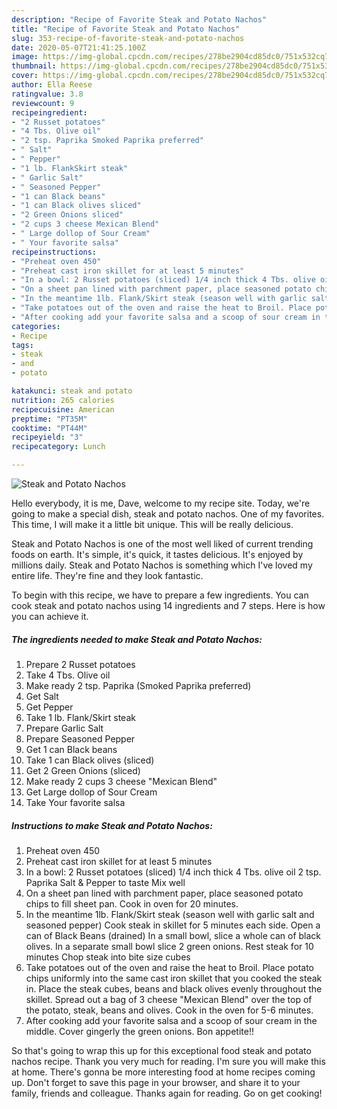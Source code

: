 ```yaml
---
description: "Recipe of Favorite Steak and Potato Nachos"
title: "Recipe of Favorite Steak and Potato Nachos"
slug: 353-recipe-of-favorite-steak-and-potato-nachos
date: 2020-05-07T21:41:25.100Z
image: https://img-global.cpcdn.com/recipes/278be2904cd85dc0/751x532cq70/steak-and-potato-nachos-recipe-main-photo.jpg
thumbnail: https://img-global.cpcdn.com/recipes/278be2904cd85dc0/751x532cq70/steak-and-potato-nachos-recipe-main-photo.jpg
cover: https://img-global.cpcdn.com/recipes/278be2904cd85dc0/751x532cq70/steak-and-potato-nachos-recipe-main-photo.jpg
author: Ella Reese
ratingvalue: 3.8
reviewcount: 9
recipeingredient:
- "2 Russet potatoes"
- "4 Tbs. Olive oil"
- "2 tsp. Paprika Smoked Paprika preferred"
- " Salt"
- " Pepper"
- "1 lb. FlankSkirt steak"
- " Garlic Salt"
- " Seasoned Pepper"
- "1 can Black beans"
- "1 can Black olives sliced"
- "2 Green Onions sliced"
- "2 cups 3 cheese Mexican Blend"
- " Large dollop of Sour Cream"
- " Your favorite salsa"
recipeinstructions:
- "Preheat oven 450"
- "Preheat cast iron skillet for at least 5 minutes"
- "In a bowl: 2 Russet potatoes (sliced) 1/4 inch thick 4 Tbs. olive oil 2 tsp. Paprika Salt &amp; Pepper to taste Mix well"
- "On a sheet pan lined with parchment paper, place seasoned potato chips to fill sheet pan. Cook in oven for 20 minutes."
- "In the meantime 1lb. Flank/Skirt steak (season well with garlic salt and seasoned pepper) Cook steak in skillet for 5 minutes each side. Open a can of Black Beans (drained) In a small bowl, slice a whole can of black olives. In a separate small bowl slice 2 green onions. Rest steak for 10 minutes Chop steak into bite size cubes"
- "Take potatoes out of the oven and raise the heat to Broil. Place potato chips uniformly into the same cast iron skillet that you cooked the steak in. Place the steak cubes, beans and black olives evenly throughout the skillet. Spread out a bag of 3 cheese &#34;Mexican Blend&#34; over the top of the potato, steak, beans and olives. Cook in the oven for 5-6 minutes."
- "After cooking add your favorite salsa and a scoop of sour cream in the middle. Cover gingerly the green onions. Bon appetite!!"
categories:
- Recipe
tags:
- steak
- and
- potato

katakunci: steak and potato 
nutrition: 265 calories
recipecuisine: American
preptime: "PT35M"
cooktime: "PT44M"
recipeyield: "3"
recipecategory: Lunch

---
```



![Steak and Potato Nachos](https://img-global.cpcdn.com/recipes/278be2904cd85dc0/751x532cq70/steak-and-potato-nachos-recipe-main-photo.jpg)

Hello everybody, it is me, Dave, welcome to my recipe site. Today, we're going to make a special dish, steak and potato nachos. One of my favorites. This time, I will make it a little bit unique. This will be really delicious.



Steak and Potato Nachos is one of the most well liked of current trending foods on earth. It's simple, it's quick, it tastes delicious. It's enjoyed by millions daily. Steak and Potato Nachos is something which I've loved my entire life. They're fine and they look fantastic.


To begin with this recipe, we have to prepare a few ingredients. You can cook steak and potato nachos using 14 ingredients and 7 steps. Here is how you can achieve it.

<!--inarticleads1-->

##### The ingredients needed to make Steak and Potato Nachos:

1. Prepare 2 Russet potatoes
1. Take 4 Tbs. Olive oil
1. Make ready 2 tsp. Paprika (Smoked Paprika preferred)
1. Get  Salt
1. Get  Pepper
1. Take 1 lb. Flank/Skirt steak
1. Prepare  Garlic Salt
1. Prepare  Seasoned Pepper
1. Get 1 can Black beans
1. Take 1 can Black olives (sliced)
1. Get 2 Green Onions (sliced)
1. Make ready 2 cups 3 cheese &#34;Mexican Blend&#34;
1. Get  Large dollop of Sour Cream
1. Take  Your favorite salsa




<!--inarticleads2-->

##### Instructions to make Steak and Potato Nachos:

1. Preheat oven 450
1. Preheat cast iron skillet for at least 5 minutes
1. In a bowl: 2 Russet potatoes (sliced) 1/4 inch thick 4 Tbs. olive oil 2 tsp. Paprika Salt &amp; Pepper to taste Mix well
1. On a sheet pan lined with parchment paper, place seasoned potato chips to fill sheet pan. Cook in oven for 20 minutes.
1. In the meantime 1lb. Flank/Skirt steak (season well with garlic salt and seasoned pepper) Cook steak in skillet for 5 minutes each side. Open a can of Black Beans (drained) In a small bowl, slice a whole can of black olives. In a separate small bowl slice 2 green onions. Rest steak for 10 minutes Chop steak into bite size cubes
1. Take potatoes out of the oven and raise the heat to Broil. Place potato chips uniformly into the same cast iron skillet that you cooked the steak in. Place the steak cubes, beans and black olives evenly throughout the skillet. Spread out a bag of 3 cheese &#34;Mexican Blend&#34; over the top of the potato, steak, beans and olives. Cook in the oven for 5-6 minutes.
1. After cooking add your favorite salsa and a scoop of sour cream in the middle. Cover gingerly the green onions. Bon appetite!!




So that's going to wrap this up for this exceptional food steak and potato nachos recipe. Thank you very much for reading. I'm sure you will make this at home. There's gonna be more interesting food at home recipes coming up. Don't forget to save this page in your browser, and share it to your family, friends and colleague. Thanks again for reading. Go on get cooking!
